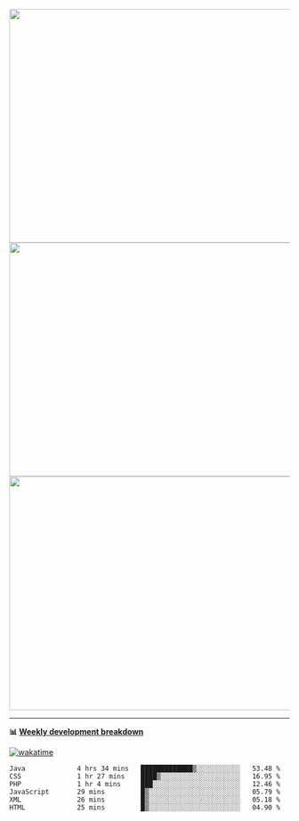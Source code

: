 <p float="left" align="middle"><img src="https://user-images.githubusercontent.com/56089155/195064669-12bd89bb-53c9-44b1-9fd8-993f93f585e1.png" width="600px" height="420px">
<img src="https://user-images.githubusercontent.com/56089155/195064706-c37aa3c8-f669-46c9-abba-1eadcbb910c5.png" width="600px" height="420px">
<img src="https://user-images.githubusercontent.com/56089155/195064753-0de674c7-4fc7-4831-a8a5-402e19cc77be.png" width="600px" height="420px"></p>

<hr />

**📊 [Weekly development breakdown](https://wakatime.com/@Ari24)**

[![wakatime](https://wakatime.com/badge/user/ca34c016-707f-4382-84cf-1823913a1423.svg)](https://wakatime.com/@ca34c016-707f-4382-84cf-1823913a1423)

<!--START_SECTION:waka-->

```text
Java             4 hrs 34 mins   █████████████▒░░░░░░░░░░░   53.48 %
CSS              1 hr 27 mins    ████▒░░░░░░░░░░░░░░░░░░░░   16.95 %
PHP              1 hr 4 mins     ███░░░░░░░░░░░░░░░░░░░░░░   12.46 %
JavaScript       29 mins         █▒░░░░░░░░░░░░░░░░░░░░░░░   05.79 %
XML              26 mins         █▒░░░░░░░░░░░░░░░░░░░░░░░   05.18 %
HTML             25 mins         █▒░░░░░░░░░░░░░░░░░░░░░░░   04.90 %
```

<!--END_SECTION:waka-->
